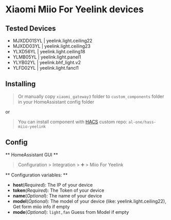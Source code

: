 # Xiaomi Miio For Yeelink devices

## Tested Devices

- MJXDD01SYL | yeelink.light.ceiling22
- MJXDD03YL | yeelink.light.ceiling23
- YLXD56YL | yeelink.light.ceiling18
- YLMB05YL | yeelink.light.panel1
- YLYB02YL | yeelink.bhf_light.v2
- YLFD02YL | yeelink.light.fancl1

## Installing

> Or manually copy `xiaomi_gateway3` folder to `custom_components` folder in your HomeAssistant config folder

or

> You can install component with [HACS](https://hacs.xyz) custom repo: `al-one/hass-miio-yeelink`

## Config

** HomeAssistant GUI **

> Configuration > Integration > ➕ > Miio For Yeelink

** Configuration variables: **

- **host**(*Required*): The IP of your device
- **token**(*Required*): The Token of your device
- **name**(*Optional*): The name of your device
- **model**(*Optional*): The model of your device (like: yeelink.light.ceiling22), Get form miio info if empty
- **mode**(*Optional*): `light,fan` Guess from Model if empty
